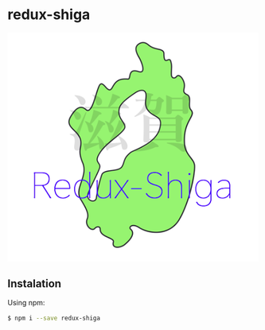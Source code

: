 # redux-shiga

<div align="center">
  <img src="./.github/logo.png" alt="logo">
</div>

## Instalation

Using npm:

```bash
$ npm i --save redux-shiga
```
